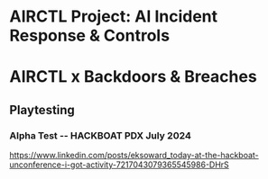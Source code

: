 # AIRCTL Project: AI Incident Response & Controls

# AIRCTL x Backdoors & Breaches

## Playtesting

### Alpha Test -- HACKBOAT PDX July 2024
https://www.linkedin.com/posts/eksoward_today-at-the-hackboat-unconference-i-got-activity-7217043079365545986-DHrS
